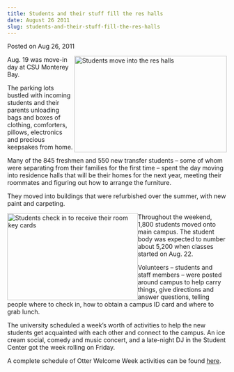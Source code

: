 ```yaml
---
title: Students and their stuff fill the res halls
date: August 26 2011
slug: students-and-their-stuff-fill-the-res-halls
---
```


 



<span class="date">Posted on Aug 26, 2011    </span>
<p><img alt="Students move into the res halls" src="https://news.csumb.edu/sites/default/files/65/attachments/news/images/carrying_stuff_into_dorms_2011.jpg" style="float:right; width:350px; height:222px">Aug. 19 was
move-in day at CSU Monterey Bay.</img></p>
<p>The parking lots bustled with incoming students and their
parents unloading bags and boxes of clothing, comforters, pillows,
electronics and precious keepsakes from home.</p>
<p>Many of the 845 freshmen and 550 new transfer students &#x2013; some of
whom were separating from their families for the first time &#x2013; spent
the day moving into residence halls that will be their homes for
the next year, meeting their roommates and figuring out how to
arrange the furniture.</p>
<p>They moved into buildings that were refurbished over the summer,
with new paint and carpeting.</p>
<p><img alt="Students check in to receive their room key cards" src="https://news.csumb.edu/sites/default/files/65/attachments/news/images/check-in_med.jpg" style="float:left; width:300px; height:200px">Throughout the
weekend, 1,800 students moved onto main campus. The student body
was expected to number about 5,200 when classes started on Aug.
22.</img></p>
<p>Volunteers &#x2013; students and staff members &#x2013; were posted around
campus to help carry things, give directions and answer questions,
telling people where to check in, how to obtain a campus ID card
and where to grab lunch.</p>
<p>The university scheduled a week&#x2019;s worth of activities to help
the new students get acquainted with each other and connect to the
campus. An ice cream social, comedy and music concert, and a
late-night DJ in the Student Center got the week rolling on
Friday.</p>
<p>A complete schedule of Otter Welcome Week activities can be
found <a href="https://csumb.edu/search/redirect/11418?searchterm=Otter+Days" rel="nofollow">here</a>.<br>
&#xA0;</br></p>





 
